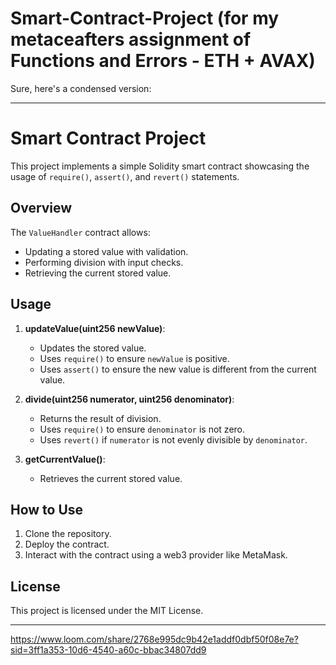 # Smart-Contract-Project (for my metaceafters assignment of Functions and Errors - ETH + AVAX)



Sure, here's a condensed version:

---

# Smart Contract Project

This project implements a simple Solidity smart contract showcasing the usage of `require()`, `assert()`, and `revert()` statements.

## Overview

The `ValueHandler` contract allows:
- Updating a stored value with validation.
- Performing division with input checks.
- Retrieving the current stored value.

## Usage

1. **updateValue(uint256 newValue)**:
   - Updates the stored value.
   - Uses `require()` to ensure `newValue` is positive.
   - Uses `assert()` to ensure the new value is different from the current value.

2. **divide(uint256 numerator, uint256 denominator)**:
   - Returns the result of division.
   - Uses `require()` to ensure `denominator` is not zero.
   - Uses `revert()` if `numerator` is not evenly divisible by `denominator`.

3. **getCurrentValue()**:
   - Retrieves the current stored value.

## How to Use

1. Clone the repository.
2. Deploy the contract.
3. Interact with the contract using a web3 provider like MetaMask.

## License

This project is licensed under the MIT License.

---
https://www.loom.com/share/2768e995dc9b42e1addf0dbf50f08e7e?sid=3ff1a353-10d6-4540-a60c-bbac34807dd9
